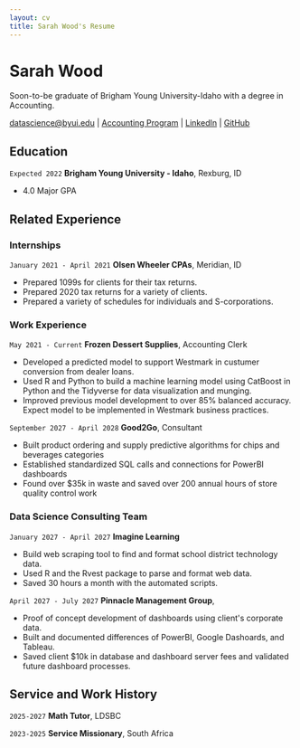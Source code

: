 ```yaml
---
layout: cv
title: Sarah Wood's Resume
---
```

# Sarah Wood
Soon-to-be graduate of Brigham Young University-Idaho with a degree in Accounting.

<div id="webaddress">
<a href="woo17005@byui.edu">datascience@byui.edu</a>
| <a href="https://byuidatascience.github.io/development.html">Accounting Program</a>
| <a href="https://www.linkedin.com/groups/13537407/">LinkedIn</a>
| <a href="https://github.com/byuids-resumes">GitHub</a>
</div>

<!-- https://www.monique.tech/the-art-of-markdown -->

## Education
`Expected 2022`
__Brigham Young University - Idaho__, Rexburg, ID

- 4.0 Major GPA


## Related Experience

### Internships

`January 2021 - April 2021`
__Olsen Wheeler CPAs__, Meridian, ID

- Prepared 1099s for clients for their tax returns.  
- Prepared 2020 tax returns for a variety of clients.
- Prepared a variety of schedules for individuals and S-corporations.

### Work Experience

`May 2021 - Current`
__Frozen Dessert Supplies__, Accounting Clerk

- Developed a predicted model to support Westmark in custumer conversion from dealer loans.
- Used R and Python to build a machine learning model using CatBoost in Python and the Tidyverse for data visualization and munging. 
- Improved previous model development to over 85% balanced accuracy. Expect model to be implemented in Westmark business practices.

`September 2027 - April 2028`
__Good2Go__, Consultant

- Built product ordering and supply predictive algorithms for chips and beverages categories
- Established standardized SQL calls and connections for PowerBI dashboards
- Found over $35k in waste and saved over 200 annual hours of store quality control work 

### Data Science Consulting Team

`January 2027 - April 2027`
__Imagine Learning__

- Build web scraping tool to find and format school district technology data.
- Used R and the Rvest package to parse and format web data.
- Saved 30 hours a month with the automated scripts.

`April 2027 - July 2027`
__Pinnacle Management Group__, 

- Proof of concept development of dashboards using client's corporate data.
- Built and documented differences of PowerBI, Google Dashoards, and Tableau.
- Saved client $10k in database and dashboard server fees and validated future dashboard processes.


## Service and Work History

`2025-2027`
__Math Tutor__, LDSBC


`2023-2025`
__Service Missionary__, South Africa



<!-- ### Footer

Last updated: May 2013 -->


